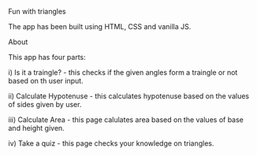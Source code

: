 Fun with triangles

The app has been built using HTML, CSS and vanilla JS.

About

This app has four parts:

i) Is it a traingle? - this checks if the given angles form a traingle or not based on th user input.

ii) Calculate Hypotenuse - this calculates hypotenuse based on the values of sides given by user.

iii) Calculate Area - this page calulates area based on the values of base and height given.

iv) Take a quiz - this page checks your knowledge on triangles.

